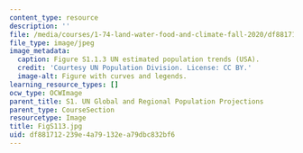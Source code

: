 ```yaml
---
content_type: resource
description: ''
file: /media/courses/1-74-land-water-food-and-climate-fall-2020/df881712239e4a79132ea79dbc832bf6_FigS113.jpg
file_type: image/jpeg
image_metadata:
  caption: Figure S1.1.3 UN estimated population trends (USA).
  credit: 'Courtesy UN Population Division. License: CC BY.'
  image-alt: Figure with curves and legends.
learning_resource_types: []
ocw_type: OCWImage
parent_title: S1. UN Global and Regional Population Projections
parent_type: CourseSection
resourcetype: Image
title: FigS113.jpg
uid: df881712-239e-4a79-132e-a79dbc832bf6
---
```

